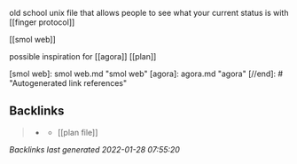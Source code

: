 old school unix file that allows people to see what your current status is with [[finger protocol]]

 [[smol web]]

possible inspiration for [[agora]] [[plan]]

[//begin]: # "Autogenerated link references for markdown compatibility"
[smol web]: smol web.md "smol web"
[agora]: agora.md "agora"
[//end]: # "Autogenerated link references"

## Backlinks

> - [](2021-01-11.md)
>   - [[plan file]]

_Backlinks last generated 2022-01-28 07:55:20_
